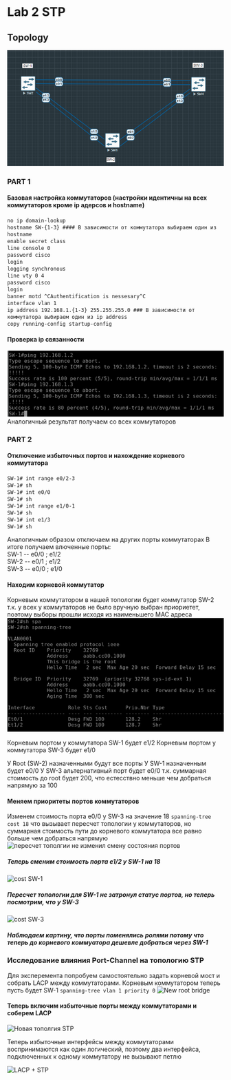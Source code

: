 # Lab 2 STP
## Topology
![topology](image.png)

### PART 1
#### Базовая настройка коммутаторов (настройки идентичны на всех коммутаторов кроме ip адерсов и hostname)

```
no ip domain-lookup
hostname SW-{1-3} #### В зависимости от коммутатора выбираем один из hostname
enable secret class
line console 0
password cisco
login
logging synchronous
line vty 0 4
password cisco
login
banner motd ^CAuthentification is nessesary^C
interface vlan 1
ip address 192.168.1.{1-3} 255.255.255.0 ### В зависимости от коммутатора выбираем один из ip address
copy running-config startup-config
```
#### Проверка ip связанности
![ip связанность](image-1.png)
Аналогичный результат получаем со всех коммутаторов

### PART 2
#### Отключение избыточных портов и нахождение корневого коммутатора
``` 
SW-1# int range e0/2-3
SW-1# sh
SW-1# int e0/0
SW-1# sh
SW-1# int range e1/0-1
SW-1# sh
SW-1# int e1/3
SW-1# sh
```
Аналогичным образом отключаем на других порты коммутаторах
В итоге получаем влюченные порты:    
SW-1 -- e0/0 ; e1/2     
SW-2 -- e0/1 ; e1/2     
SW-3 -- e0/0 ; e1/0

#### Находим корневой коммутатор
Корневым коммутатором в нашей топологии будет коммутатор SW-2 т.к. у всех у коммутаторов не было вручную выбран приориетет, поэтому выборы прошли исходя из наименьшего MAC адреса
![Root bridge](image-2.png)

Корневым портом у коммутатора SW-1 будет e1/2
Корневым портом у коммутатора SW-3 будет e1/0

У Root (SW-2) назначенными будут все порты
У SW-1 назначенным будет e0/0
У SW-3 альтернативный порт будет e0/0 т.к. суммарная стоимость до root будет 200, что естесствно меньше чем добраться напрямую за 100

#### Меняем приоритеты портов коммутаторов
Изменем стоимость порта e0/0 у SW-3 на значение 18
``` spanning-tree cost 18 ```
что вызывает пересчет топологии у коммутаторов, но суммарная стоимость пути до корневого коммутатора все равно больше чем добраться напрямую
![пересчет тополгии не изменил смену состояния портов](image-3.png)

##### Теперь сменим стоимость порта e1/2 у SW-1 на 18   

![cost SW-1](image-4.png)
##### Пересчет топологии для SW-1 не затронул статус портов, но теперь посмотрим, что у SW-3  

![cost SW-3](image-5.png)
##### Наблюдаем картину, что порты поменялись ролями потому что теперь до корневого коммуатора дешевле добраться через SW-1

### Исследование влияния Port-Channel на топологию STP
Для эксперемента попробуем самостоятельно задать корневой мост и собрать LACP между коммутаторами. Корневым коммутатором теперь пусть будет SW-1
``` spanning-tree vlan 1 priority 0 ```
![New root bridge](image-6.png)
#### Теперь включим избыточные порты между коммутаторами и соберем LACP

![Новая тополгия STP](image-7.png)

Теперь избыточные интерфейсы между коммутаторами воспринимаются как один логический, поэтому два интерфейса, подключенных к одному коммутатору не вызывают петлю    

![LACP + STP](image-8.png)
